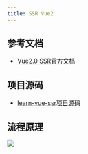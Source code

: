 ```yaml
---
title: SSR Vue2
---
```


## 参考文档

- [Vue2.0 SSR官方文档](https://v2.ssr.vuejs.org/)

## 项目源码

- [learn-vue-ssr项目源码](https://github.com/oneyoung19/learn-vue-ssr)

## 流程原理

![](https://raw.githubusercontent.com/oneyoung19/vuepress-blog-img/Not-Count-Contribution/img/SSR-Vue.png)
